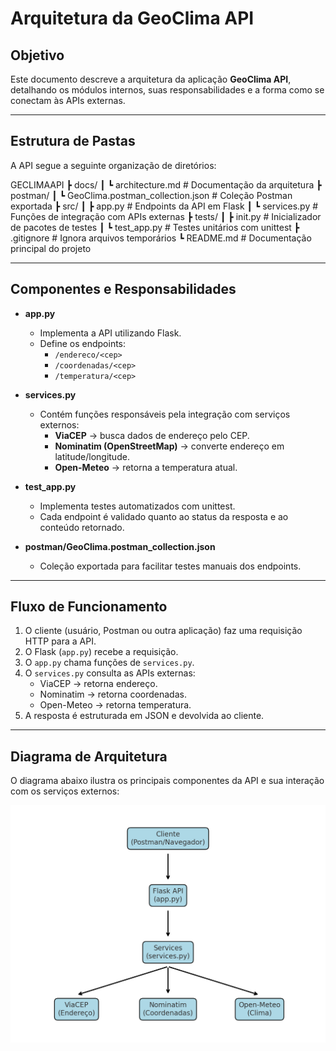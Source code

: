 # Arquitetura da GeoClima API

## Objetivo
Este documento descreve a arquitetura da aplicação **GeoClima API**, detalhando os módulos internos, suas responsabilidades e a forma como se conectam às APIs externas.  

---

## Estrutura de Pastas
A API segue a seguinte organização de diretórios:

GECLIMAAPI
┣ docs/
┃ ┗ architecture.md # Documentação da arquitetura
┣ postman/
┃ ┗ GeoClima.postman_collection.json # Coleção Postman exportada
┣ src/
┃ ┣ app.py # Endpoints da API em Flask
┃ ┗ services.py # Funções de integração com APIs externas
┣ tests/
┃ ┣ init.py # Inicializador de pacotes de testes
┃ ┗ test_app.py # Testes unitários com unittest
┣ .gitignore # Ignora arquivos temporários
┗ README.md # Documentação principal do projeto

---

## Componentes e Responsabilidades

- **app.py**  
  - Implementa a API utilizando Flask.  
  - Define os endpoints:  
    - `/endereco/<cep>`  
    - `/coordenadas/<cep>`  
    - `/temperatura/<cep>`  

- **services.py**  
  - Contém funções responsáveis pela integração com serviços externos:  
    - **ViaCEP** → busca dados de endereço pelo CEP.  
    - **Nominatim (OpenStreetMap)** → converte endereço em latitude/longitude.  
    - **Open-Meteo** → retorna a temperatura atual.  

- **test_app.py**  
  - Implementa testes automatizados com unittest.  
  - Cada endpoint é validado quanto ao status da resposta e ao conteúdo retornado.  

- **postman/GeoClima.postman_collection.json**  
  - Coleção exportada para facilitar testes manuais dos endpoints.  

---

## Fluxo de Funcionamento
1. O cliente (usuário, Postman ou outra aplicação) faz uma requisição HTTP para a API.  
2. O Flask (`app.py`) recebe a requisição.  
3. O `app.py` chama funções de `services.py`.  
4. O `services.py` consulta as APIs externas:  
   - ViaCEP → retorna endereço.  
   - Nominatim → retorna coordenadas.  
   - Open-Meteo → retorna temperatura.  
5. A resposta é estruturada em JSON e devolvida ao cliente.  

---

## Diagrama de Arquitetura

O diagrama abaixo ilustra os principais componentes da API e sua interação com os serviços externos:

![Diagrama da Arquitetura](GeoClima_Arquitetura.png)
